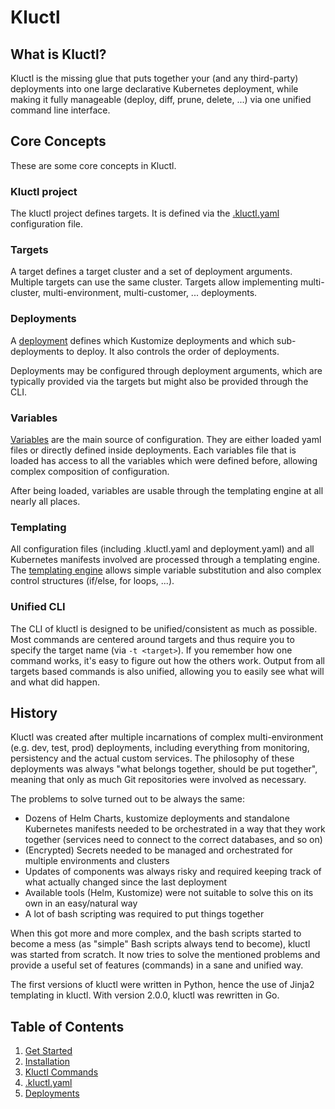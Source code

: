<!-- This comment is uncommented when auto-synced to www-kluctl.io

---
title: "Kluctl"
linkTitle: "Kluctl"
description: >
  Kluctl Documentation
weight: 10
---
-->

# Kluctl

## What is Kluctl?

Kluctl is the missing glue that puts together your (and any third-party) deployments into one large declarative
Kubernetes deployment, while making it fully manageable (deploy, diff, prune, delete, ...) via one unified command
line interface.

## Core Concepts

These are some core concepts in Kluctl.

### Kluctl project
The kluctl project defines targets.
It is defined via the [.kluctl.yaml](../kluctl/kluctl-project) configuration file.

### Targets
A target defines a target cluster and a set of deployment arguments. Multiple targets can use the same cluster. Targets
allow implementing multi-cluster, multi-environment, multi-customer, ... deployments.

### Deployments
A [deployment](../kluctl/deployments) defines which Kustomize deployments and which sub-deployments
to deploy. It also controls the order of deployments.

Deployments may be configured through deployment arguments, which are typically provided via the targets but might also
be provided through the CLI.

### Variables
[Variables](../kluctl/templating) are the main source of configuration. They are either loaded yaml
files or directly defined inside deployments. Each variables file that is loaded has access to all the variables which
were defined before, allowing complex composition of configuration.

After being loaded, variables are usable through the templating engine at all nearly all places.

### Templating
All configuration files (including .kluctl.yaml and deployment.yaml) and all Kubernetes manifests involved are processed
through a templating engine.
The [templating engine](../kluctl/templating) allows simple variable substitution and also complex
control structures (if/else, for loops, ...).

### Unified CLI
The CLI of kluctl is designed to be unified/consistent as much as possible. Most commands are centered around targets
and thus require you to specify the target name (via `-t <target>`). If you remember how one command works, it's easy
to figure out how the others work. Output from all targets based commands is also unified, allowing you to easily see
what will and what did happen.

## History

Kluctl was created after multiple incarnations of complex multi-environment (e.g. dev, test, prod) deployments, including everything
from monitoring, persistency and the actual custom services. The philosophy of these deployments was always
"what belongs together, should be put together", meaning that only as much Git repositories were involved as necessary.

The problems to solve turned out to be always the same:
* Dozens of Helm Charts, kustomize deployments and standalone Kubernetes manifests needed to be orchestrated in a way
  that they work together (services need to connect to the correct databases, and so on)
* (Encrypted) Secrets needed to be managed and orchestrated for multiple environments and clusters
* Updates of components was always risky and required keeping track of what actually changed since the last deployment
* Available tools (Helm, Kustomize) were not suitable to solve this on its own in an easy/natural way
* A lot of bash scripting was required to put things together

When this got more and more complex, and the bash scripts started to become a mess (as "simple" Bash scripts always tend to become),
kluctl was started from scratch. It now tries to solve the mentioned problems and provide a useful set of features (commands)
in a sane and unified way.

The first versions of kluctl were written in Python, hence the use of Jinja2 templating in kluctl. With version 2.0.0,
kluctl was rewritten in Go.

## Table of Contents

1. [Get Started](./get-started.md)
2. [Installation](./installation.md)
3. [Kluctl Commands](./commands)
4. [.kluctl.yaml](./kluctl-project)
5. [Deployments](./deployments)
